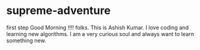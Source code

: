 # supreme-adventure
first step
Good Morning !!!! folks. This is Ashish Kumar. 
I love coding and learning new algorithms.
I am a very curious soul and always want to learn something new.
